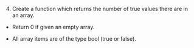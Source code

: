 4. Create a function which returns the number of true values there are in an array.

- Return 0 if given an empty array.

- All array items are of the type bool (true or false).
